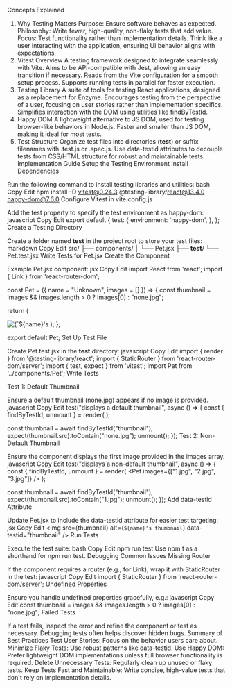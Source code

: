 Concepts Explained

1. Why Testing Matters
   Purpose: Ensure software behaves as expected.
   Philosophy: Write fewer, high-quality, non-flaky tests that add value.
   Focus: Test functionality rather than implementation details. Think like a user interacting with the application, ensuring UI behavior aligns with expectations.
2. Vitest Overview
   A testing framework designed to integrate seamlessly with Vite.
   Aims to be API-compatible with Jest, allowing an easy transition if necessary.
   Reads from the Vite configuration for a smooth setup process.
   Supports running tests in parallel for faster execution.
3. Testing Library
   A suite of tools for testing React applications, designed as a replacement for Enzyme.
   Encourages testing from the perspective of a user, focusing on user stories rather than implementation specifics.
   Simplifies interaction with the DOM using utilities like findByTestId.
4. Happy DOM
   A lightweight alternative to JS DOM, used for testing browser-like behaviors in Node.js.
   Faster and smaller than JS DOM, making it ideal for most tests.
5. Test Structure
   Organize test files into directories (**test**) or suffix filenames with .test.js or .spec.js.
   Use data-testid attributes to decouple tests from CSS/HTML structure for robust and maintainable tests.
   Implementation Guide
   Setup the Testing Environment
   Install Dependencies

Run the following command to install testing libraries and utilities:
bash
Copy
Edit
npm install -D vitest@0.24.3 @testing-library/react@13.4.0 happy-dom@7.6.0
Configure Vitest in vite.config.js

Add the test property to specify the test environment as happy-dom:
javascript
Copy
Edit
export default {
test: {
environment: 'happy-dom',
},
};
Create a Testing Directory

Create a folder named **test** in the project root to store your test files:
markdown
Copy
Edit
src/
├── components/
│ └── Pet.jsx
├── **test**/
└── Pet.test.jsx
Write Tests for Pet.jsx
Create the Component

Example Pet.jsx component:
jsx
Copy
Edit
import React from 'react';
import { Link } from 'react-router-dom';

const Pet = ({ name = "Unknown", images = [] }) => {
const thumbnail = images && images.length > 0 ? images[0] : "none.jpg";

return (

<Link to={`/details/${name}`} data-testid="thumbnail">
<img src={thumbnail} alt={`${name}'s thumbnail`} />
</Link>
);
};

export default Pet;
Set Up Test File

Create Pet.test.jsx in the **test** directory:
javascript
Copy
Edit
import { render } from '@testing-library/react';
import { StaticRouter } from 'react-router-dom/server';
import { test, expect } from 'vitest';
import Pet from '../components/Pet';
Write Tests

Test 1: Default Thumbnail

Ensure a default thumbnail (none.jpg) appears if no image is provided.
javascript
Copy
Edit
test("displays a default thumbnail", async () => {
const { findByTestId, unmount } = render(
<StaticRouter>
<Pet />
</StaticRouter>
);

const thumbnail = await findByTestId("thumbnail");
expect(thumbnail.src).toContain("none.jpg");
unmount();
});
Test 2: Non-Default Thumbnail

Ensure the component displays the first image provided in the images array.
javascript
Copy
Edit
test("displays a non-default thumbnail", async () => {
const { findByTestId, unmount } = render(
<StaticRouter>
<Pet images={["1.jpg", "2.jpg", "3.jpg"]} />
</StaticRouter>
);

const thumbnail = await findByTestId("thumbnail");
expect(thumbnail.src).toContain("1.jpg");
unmount();
});
Add data-testid Attribute

Update Pet.jsx to include the data-testid attribute for easier test targeting:
jsx
Copy
Edit
<img src={thumbnail} alt={`${name}'s thumbnail`} data-testid="thumbnail" />
Run Tests

Execute the test suite:
bash
Copy
Edit
npm run test
Use npm t as a shorthand for npm run test.
Debugging Common Issues
Missing Router

If the component requires a router (e.g., for Link), wrap it with StaticRouter in the test:
javascript
Copy
Edit
import { StaticRouter } from 'react-router-dom/server';
Undefined Properties

Ensure you handle undefined properties gracefully, e.g.:
javascript
Copy
Edit
const thumbnail = images && images.length > 0 ? images[0] : "none.jpg";
Failed Tests

If a test fails, inspect the error and refine the component or test as necessary. Debugging tests often helps discover hidden bugs.
Summary of Best Practices
Test User Stories: Focus on the behavior users care about.
Minimize Flaky Tests: Use robust patterns like data-testid.
Use Happy DOM: Prefer lightweight DOM implementations unless full browser functionality is required.
Delete Unnecessary Tests: Regularly clean up unused or flaky tests.
Keep Tests Fast and Maintainable: Write concise, high-value tests that don't rely on implementation details.
